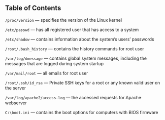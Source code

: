 ## Table of Contents


`/proc/version` — specifies the version of the Linux kernel

`/etc/passwd` — has all registered user that has access to a system

`/etc/shadow` — contains information about the system’s users’ passwords

`/root/.bash_history` — contains the history commands for root user

`/var/log/dmessage` — contains global system messages, including the messages that are logged during system startup

`/var/mail/root` — all emails for root user

`/root/.ssh/id_rsa` — Private SSH keys for a root or any known valid user on the server

`/var/log/apache2/access.log` — the accessed requests for Apache webserver

`C:\boot.ini` — contains the boot options for computers with BIOS firmware
